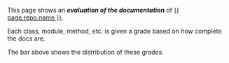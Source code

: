 This page shows an ***evaluation of the documentation*** of <a href="{{ page.repo.url }}">{{ page.repo.name }}</a>.

Each class, module, method, etc. is given a grade based on how complete the docs are.

The bar above shows the distribution of these grades.
